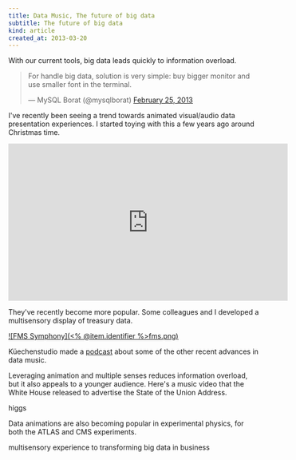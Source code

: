 ```yaml
---
title: Data Music, The future of big data
subtitle: The future of big data
kind: article
created_at: 2013-03-20
---
```

With our current tools, big data leads quickly to information overload.

<blockquote class="twitter-tweet"><p>For handle big data, solution is very simple: buy bigger monitor and use smaller font in the terminal.</p>&mdash; MySQL Borat (@mysqlborat) <a href="https://twitter.com/mysqlborat/status/306078371182428161">February 25, 2013</a></blockquote>
<script async src="//platform.twitter.com/widgets.js" charset="utf-8"></script>

I've recently been seeing a trend towards animated visual/audio data presentation
experiences. I started toying with this a few years ago around Christmas time.

<iframe width="560" height="315" src="http://www.youtube.com/embed/rLZDvXPIDa0" frameborder="0" allowfullscreen></iframe>

They've recently become more popular. Some colleagues and I developed a
multisensory display of treasury data.

[![FMS Symphony](<% @item.identifier %>fms.png)](http://fms.csvsoundsystem.com)

Küechenstudio made a [podcast](http://www.kuechenstud.io/datenschau/podcast/ds008/)
about some of the other recent advances in data music.

Leveraging animation and multiple senses reduces information overload,
but it also appeals to a younger audience. Here's a music video that the White
House released to advertise the State of the Union Address.

higgs

Data animations are also becoming popular in experimental physics, for both the
ATLAS and CMS experiments.

<!-- https://twiki.cern.ch/twiki/pub/CMSPublic/Hig13002TWiki/HZZ4l_animated.gif -->
<!-- https://twiki.cern.ch/twiki/pub/AtlasPublic/HiggsPublicResults//4l-FixedScale-NoMuProf2.gif -->

multisensory experience to transforming big data in business
